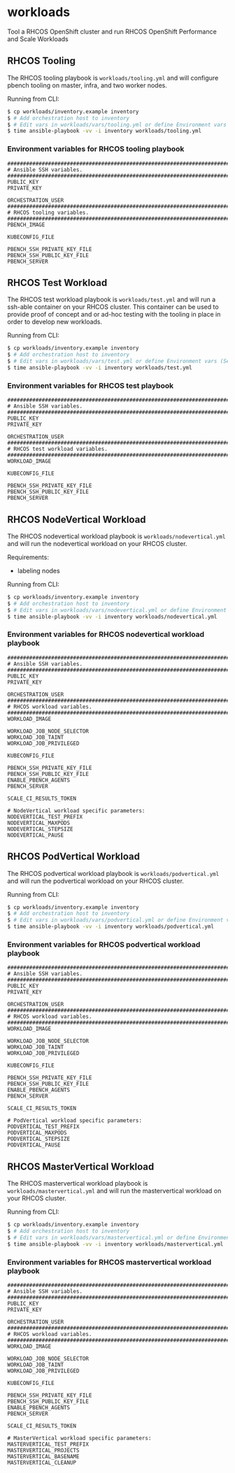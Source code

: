# workloads

Tool a RHCOS OpenShift cluster and run RHCOS OpenShift Performance and Scale Workloads

## RHCOS Tooling

The RHCOS tooling playbook is `workloads/tooling.yml` and will configure pbench tooling on master, infra, and two worker nodes.

Running from CLI:

```sh
$ cp workloads/inventory.example inventory
$ # Add orchestration host to inventory
$ # Edit vars in workloads/vars/tooling.yml or define Environment vars (See below)
$ time ansible-playbook -vv -i inventory workloads/tooling.yml
```

### Environment variables for RHCOS tooling playbook

```
###############################################################################
# Ansible SSH variables.
###############################################################################
PUBLIC_KEY
PRIVATE_KEY

ORCHESTRATION_USER
###############################################################################
# RHCOS tooling variables.
###############################################################################
PBENCH_IMAGE

KUBECONFIG_FILE

PBENCH_SSH_PRIVATE_KEY_FILE
PBENCH_SSH_PUBLIC_KEY_FILE
PBENCH_SERVER
```

## RHCOS Test Workload

The RHCOS test workload playbook is `workloads/test.yml` and will run a ssh-able container on your RHCOS cluster.  This container can be used to provide proof of concept and or ad-hoc testing with the tooling in place in order to develop new workloads.

Running from CLI:

```sh
$ cp workloads/inventory.example inventory
$ # Add orchestration host to inventory
$ # Edit vars in workloads/vars/test.yml or define Environment vars (See below)
$ time ansible-playbook -vv -i inventory workloads/test.yml
```

### Environment variables for RHCOS test playbook

```
###############################################################################
# Ansible SSH variables.
###############################################################################
PUBLIC_KEY
PRIVATE_KEY

ORCHESTRATION_USER
###############################################################################
# RHCOS test workload variables.
###############################################################################
WORKLOAD_IMAGE

KUBECONFIG_FILE

PBENCH_SSH_PRIVATE_KEY_FILE
PBENCH_SSH_PUBLIC_KEY_FILE
PBENCH_SERVER
```

## RHCOS NodeVertical Workload

The RHCOS nodevertical workload playbook is `workloads/nodevertical.yml` and will run the nodevertical workload on your RHCOS cluster.

Requirements:
* labeling nodes

Running from CLI:

```sh
$ cp workloads/inventory.example inventory
$ # Add orchestration host to inventory
$ # Edit vars in workloads/vars/nodevertical.yml or define Environment vars (See below)
$ time ansible-playbook -vv -i inventory workloads/nodevertical.yml
```

### Environment variables for RHCOS nodevertical workload playbook

```
###############################################################################
# Ansible SSH variables.
###############################################################################
PUBLIC_KEY
PRIVATE_KEY

ORCHESTRATION_USER
###############################################################################
# RHCOS workload variables.
###############################################################################
WORKLOAD_IMAGE

WORKLOAD_JOB_NODE_SELECTOR
WORKLOAD_JOB_TAINT
WORKLOAD_JOB_PRIVILEGED

KUBECONFIG_FILE

PBENCH_SSH_PRIVATE_KEY_FILE
PBENCH_SSH_PUBLIC_KEY_FILE
ENABLE_PBENCH_AGENTS
PBENCH_SERVER

SCALE_CI_RESULTS_TOKEN

# NodeVertical workload specific parameters:
NODEVERTICAL_TEST_PREFIX
NODEVERTICAL_MAXPODS
NODEVERTICAL_STEPSIZE
NODEVERTICAL_PAUSE
```

## RHCOS PodVertical Workload

The RHCOS podvertical workload playbook is `workloads/podvertical.yml` and will run the podvertical workload on your RHCOS cluster.

Running from CLI:

```sh
$ cp workloads/inventory.example inventory
$ # Add orchestration host to inventory
$ # Edit vars in workloads/vars/podvertical.yml or define Environment vars (See below)
$ time ansible-playbook -vv -i inventory workloads/podvertical.yml
```

### Environment variables for RHCOS podvertical workload playbook

```
###############################################################################
# Ansible SSH variables.
###############################################################################
PUBLIC_KEY
PRIVATE_KEY

ORCHESTRATION_USER
###############################################################################
# RHCOS workload variables.
###############################################################################
WORKLOAD_IMAGE

WORKLOAD_JOB_NODE_SELECTOR
WORKLOAD_JOB_TAINT
WORKLOAD_JOB_PRIVILEGED

KUBECONFIG_FILE

PBENCH_SSH_PRIVATE_KEY_FILE
PBENCH_SSH_PUBLIC_KEY_FILE
ENABLE_PBENCH_AGENTS
PBENCH_SERVER

SCALE_CI_RESULTS_TOKEN

# PodVertical workload specific parameters:
PODVERTICAL_TEST_PREFIX
PODVERTICAL_MAXPODS
PODVERTICAL_STEPSIZE
PODVERTICAL_PAUSE
```

## RHCOS MasterVertical Workload

The RHCOS mastervertical workload playbook is `workloads/mastervertical.yml` and will run the mastervertical workload on your RHCOS cluster.

Running from CLI:

```sh
$ cp workloads/inventory.example inventory
$ # Add orchestration host to inventory
$ # Edit vars in workloads/vars/mastervertical.yml or define Environment vars (See below)
$ time ansible-playbook -vv -i inventory workloads/mastervertical.yml
```

### Environment variables for RHCOS mastervertical workload playbook

```
###############################################################################
# Ansible SSH variables.
###############################################################################
PUBLIC_KEY
PRIVATE_KEY

ORCHESTRATION_USER
###############################################################################
# RHCOS workload variables.
###############################################################################
WORKLOAD_IMAGE

WORKLOAD_JOB_NODE_SELECTOR
WORKLOAD_JOB_TAINT
WORKLOAD_JOB_PRIVILEGED

KUBECONFIG_FILE

PBENCH_SSH_PRIVATE_KEY_FILE
PBENCH_SSH_PUBLIC_KEY_FILE
ENABLE_PBENCH_AGENTS
PBENCH_SERVER

SCALE_CI_RESULTS_TOKEN

# MasterVertical workload specific parameters:
MASTERVERTICAL_TEST_PREFIX
MASTERVERTICAL_PROJECTS
MASTERVERTICAL_BASENAME
MASTERVERTICAL_CLEANUP
```
